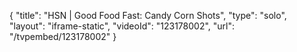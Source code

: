 {
    "title": "HSN | Good Food Fast: Candy Corn Shots",
    "type": "solo",
    "layout": "iframe-static",
    "videoId": "123178002",
    "url": "\/tvpembed\/123178002"
}